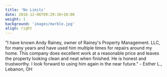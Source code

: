```yaml
---
title: 'No Limits'
date: 2018-12-06T09:29:16+10:00
weight: 1
background: 'images/marble.jpg'
align: right
---
```


"I have known Andy Rainey, owner of Rainey's Property Management. LLC, for many years and have used him multiple times for repairs around my home. This company does excellent work at a reasonable price and leaves the property looking clean and neat when finished. He is honest and trustworthy. I look forward to using him again in the near future." - Esther L., Lebanon, OH

